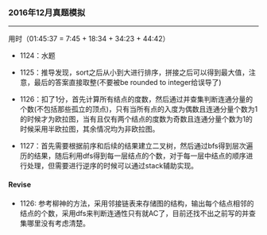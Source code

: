 ### 2016年12月真题模拟

-------
用时（01:45:37 = 7:45 + 18:34 + 34:23 + 44:42）

- 1124：水题

- 1125：推导发现，sort之后从小到大进行排序，拼接之后可以得到最大值，注意，最后的答案直接取整(不要被be rounded to integer给误导了)

- 1126：扣了1分，首先计算所有结点的度数，然后通过并查集判断连通分量的个数(不包括那些孤立的顶点)，只有当所有点的入度为偶数且连通分量个数为1的时候才为欧拉图，当有且仅有两个结点的度数为奇数且连通分量个数为1的时候采用半欧拉图，其余情况均为非欧拉图。

- 1127：首先需要根据前序和后续的结果建立二叉树，然后通过bfs得到层次遍历的结果，随后利用dfs得到每一层结点的个数，对于每一层中结点的顺序进行处理，但需要进行逆序的时候可以通过stack辅助实现。

#### Revise

- 1126: 参考柳神的方法，采用邻接链表来存储图的结构，输出每个结点相邻的结点的个数，采用dfs来判断连通性只有就AC了，目前还找不出之前写的并查集哪里没有考虑清楚。
